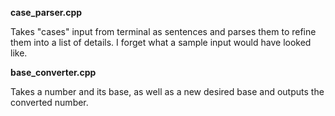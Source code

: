 **case_parser.cpp**

Takes "cases" input from terminal as sentences and parses them to refine them into a list of details. I forget what a sample input would have looked like.


**base_converter.cpp**

Takes a number and its base, as well as a new desired base and outputs the converted number.
